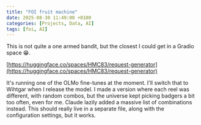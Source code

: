 ```yaml
---
title: "FOI fruit machine"
date: 2025-08-30 11:49:00 +0100
categories: [Projects, Data, AI]
tags: [foi, AI]
---
```

This is not quite a one armed bandit, but the closest I could get in a Gradio space 😁.

[https://huggingface.co/spaces/HMC83/request-generator](https://huggingface.co/spaces/HMC83/request-generator)

It's running one of the OLMo fine-tunes at the moment. I'll switch that to Wihtgar when I release the model. I made a version where each reel was different, with random combos, but the universe kept picking badgers a bit too often, even for me. Claude lazily added a massive list of combinations instead. This should really live in a separate file, along with the configuration settings, but it works.